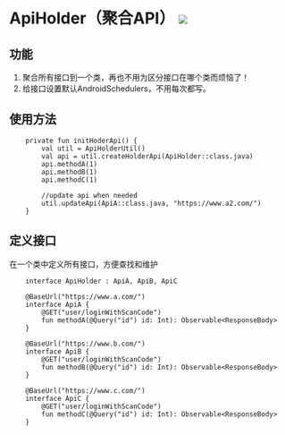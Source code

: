 # ApiHolder（聚合API） [![](https://jitpack.io/v/DonaldDu/ApiHolder.svg)](https://jitpack.io/#DonaldDu/ApiHolder)
## 功能
1. 聚合所有接口到一个类，再也不用为区分接口在哪个类而烦恼了！
2. 给接口设置默认AndroidSchedulers，不用每次都写。
## 使用方法
```
    private fun initHoderApi() {
        val util = ApiHolderUtil()
        val api = util.createHolderApi(ApiHolder::class.java)
        api.methodA(1)
        api.methodB(1)
        api.methodC(1)

        //update api when needed
        util.updateApi(ApiA::class.java, "https://www.a2.com/")
    }

```
## 定义接口
在一个类中定义所有接口，方便查找和维护
```
    interface ApiHolder : ApiA, ApiB, ApiC

    @BaseUrl("https://www.a.com/")
    interface ApiA {
        @GET("user/loginWithScanCode")
        fun methodA(@Query("id") id: Int): Observable<ResponseBody>
    }

    @BaseUrl("https://www.b.com/")
    interface ApiB {
        @GET("user/loginWithScanCode")
        fun methodB(@Query("id") id: Int): Observable<ResponseBody>
    }

    @BaseUrl("https://www.c.com/")
    interface ApiC {
        @GET("user/loginWithScanCode")
        fun methodC(@Query("id") id: Int): Observable<ResponseBody>
    }
```
